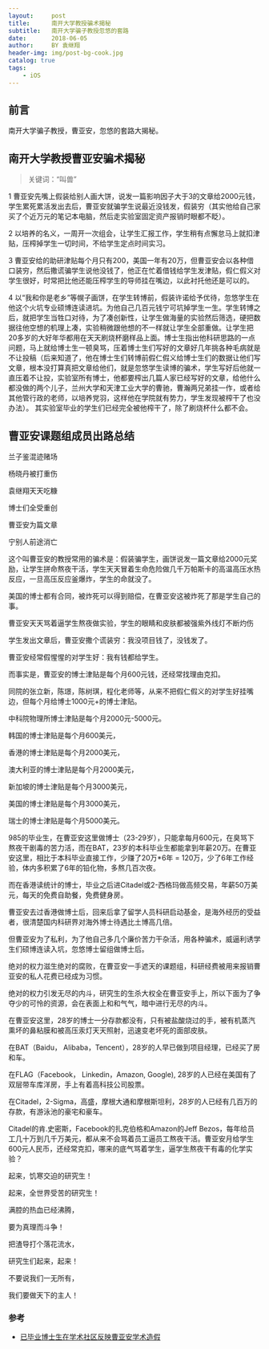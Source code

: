 ```yaml
---
layout:     post
title:      南开大学教授骗术揭秘
subtitle:   南开大学骗子教授忽悠的套路 
date:       2018-06-05
author:     BY 袁继翔
header-img: img/post-bg-cook.jpg
catalog: true
tags:
    - iOS
---
```


## 前言

南开大学骗子教授，曹亚安，忽悠的套路大揭秘。




## 南开大学教授曹亚安骗术揭秘

>关键词：“叫兽”


1 曹亚安先嘴上假装给别人画大饼，说发一篇影响因子大于3的文章给2000元钱，学生累死累活发出去后，曹亚安就骗学生说最近没钱发，假装穷（其实他给自己家买了个近万元的笔记本电脑，然后走实验室固定资产报销时眼都不眨）。 

2 以培养的名义，一周开一次组会，让学生汇报工作，学生稍有点懈怠马上就扣津贴，压榨掉学生一切时间，不给学生定点时间实习。 

3 曹亚安给的助研津贴每个月只有200，美国一年有20万，但曹亚安会以各种借口装穷，然后撒谎骗学生说他没钱了，他正在忙着借钱给学生发津贴，假仁假义对学生很好，时常把比他还能压榨学生的导师挂在嘴边，以此衬托他还是可以的。 

4 以“我和你是老乡”等幌子画饼，在学生转博前，假装许诺给予优待，忽悠学生在他这个火坑专业硕博连读进坑。为他自己几百元钱宁可坑掉学生一生。学生转博之后，就把学生当牲口对待，为了凑创新性，让学生做海量的实验然后筛选，硬把数据往他空想的机理上凑，实验稍微跟他想的不一样就让学生全部重做。让学生把20多岁的大好年华都用在天天刷烧杯磨样品上面。博士生指出他科研思路的一点问题，马上就给博士生一顿臭骂，压着博士生们写好的文章好几年挑各种毛病就是不让投稿（后来知道了，他在博士生们转博前假仁假义给博士生们的数据让他们写文章，根本没打算真把文章给他们，就是忽悠学生读博的骗术，学生写好后他就一直压着不让投，实验室所有博士，他都要榨出几篇人家已经写好的文章，给他什么都没做的两个儿子，兰州大学和天津工业大学的曹驰，曹瀚两兄弟挂一作，或者给其他管行政的老师，以培养党羽，这样他在学院就有势力，学生发现被榨干了也没办法）。
其实验室毕业的学生们已经完全被他榨干了，除了刷烧杯什么都不会。


## 曹亚安课题组成员出路总结

兰子鉴混迹赌场 

杨晓丹被打重伤 

袁继翔天天吃糠 

博士们全受重创 

曹亚安为篇文章 

宁别人前途消亡




这个叫曹亚安的教授常用的骗术是：假装骗学生，画饼说发一篇文章给2000元奖励，让学生拼命熬夜干活，学生天天冒着生命危险做几千万帕斯卡的高温高压水热反应，一旦高压反应釜爆炸，学生的命就没了。

美国的博士都有合同，被炸死可以得到赔偿，在曹亚安这被炸死了那是学生自己的事。

曹亚安天天骂着逼学生熬夜做实验，学生的眼睛和皮肤都被强紫外线灯不断灼伤

学生发出文章后，曹亚安撒个谎装穷：我没项目钱了，没钱发了。

曹亚安经常假惺惺的对学生好：我有钱都给学生。

而事实是，曹亚安的博士津贴是每个月600元钱，还经常找理由克扣。

同院的张立新，陈璟，陈树琪，程化老师等，从来不把假仁假义的对学生好挂嘴边，但每个月给博士1000元+的博士津贴。

中科院物理所博士津贴是每个月2000元-5000元。

韩国的博士津贴是每个月600美元，

香港的博士津贴是每个月2000美元，

澳大利亚的博士津贴是每个月2000美元，

新加坡的博士津贴是每个月3000美元，

美国的博士津贴是每个月3000美元，

瑞士的博士津贴是每个月5000美元。



985的毕业生，在曹亚安这里做博士（23-29岁），只能拿每月600元，在臭骂下熬夜干剧毒的苦力活，而在BAT，23岁的本科毕业生都能拿到年薪20万。在曹亚安这里，相比于本科毕业直接工作，少赚了20万*6年 = 120万，少了6年工作经验，体内多积累了6年的铅化物，多熬几百次夜。



而在香港读统计的博士，毕业之后进Citadel或2-西格玛做高频交易，年薪50万美元，每天的免费自助餐，免费健身房。

曹亚安去过香港做博士后，回来后拿了留学人员科研启动基金，是海外经历的受益者，很清楚国内科研界对海外博士待遇比土博高几倍。

但曹亚安为了私利，为了他自己多几个廉价苦力干杂活，用各种骗术，威逼利诱学生们硕博连读入坑，忽悠博士留组做博士后。

绝对的权力滋生绝对的腐败，在曹亚安一手遮天的课题组，科研经费被用来报销曹亚安的私人花费已经成为习惯。

绝对的权力引发无尽的内斗，研究生的生杀大权全在曹亚安手上，所以下面为了争夺少的可怜的资源，会在表面上和和气气，暗中进行无尽的内斗。

在曹亚安这里，28岁的博士一分存款都没有，只有被盐酸烧过的手，被有机蒸汽熏坏的鼻粘膜和被高压汞灯天天照射，迅速变老坏死的面部皮肤。

在BAT（Baidu， Alibaba，Tencent），28岁的人早已做到项目经理，已经买了房和车。

在FLAG（Facebook， Linkedin，Amazon, Google), 28岁的人已经在美国有了双层带车库洋房，手上有着高科技公司股票。

在Citadel，2-Sigma，高盛，摩根大通和摩根斯坦利，28岁的人已经有几百万的存款，有游泳池的豪宅和豪车。

Citadel的肯.史密斯，Facebook的扎克伯格和Amazon的Jeff Bezos，每年给员工几十万到几千万美元，都从来不会骂着员工逼员工熬夜干活。曹亚安月给学生600元人民币，还经常克扣，哪来的底气骂着学生，逼学生熬夜干有毒的化学实验？



起来，饥寒交迫的研究生！

起来，全世界受苦的研究生！

满腔的热血已经沸腾，

要为真理而斗争！

把渣导打个落花流水，

研究生们起来，起来！

不要说我们一无所有，

我们要做天下的主人！


### 参考

- [已毕业博士生在学术社区反映曹亚安学术造假](https://www.researchgate.net/post/The_biggest_academic_scandle_ever_in_history)

 

